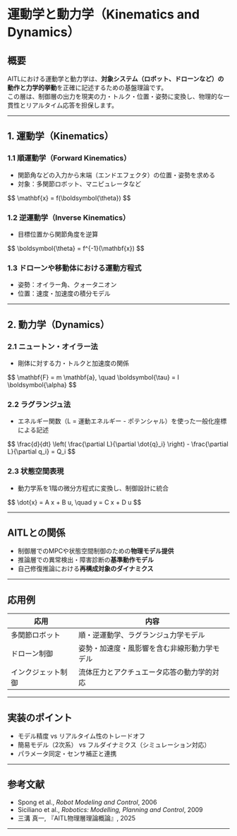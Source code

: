 

# 運動学と動力学（Kinematics and Dynamics）

## 概要

AITLにおける運動学と動力学は、**対象システム（ロボット、ドローンなど）の動作と力学的挙動**を正確に記述するための基盤理論です。  
この層は、制御層の出力を現実の力・トルク・位置・姿勢に変換し、物理的な一貫性とリアルタイム応答を担保します。

---

## 1. 運動学（Kinematics）

### 1.1 順運動学（Forward Kinematics）

- 関節角などの入力から末端（エンドエフェクタ）の位置・姿勢を求める  
- 対象：多関節ロボット、マニピュレータなど

\$$
\mathbf{x} = f(\boldsymbol{\theta})
\$$

### 1.2 逆運動学（Inverse Kinematics）

- 目標位置から関節角度を逆算

\$$
\boldsymbol{\theta} = f^{-1}(\mathbf{x})
\$$

### 1.3 ドローンや移動体における運動方程式

- 姿勢：オイラー角、クォータニオン  
- 位置：速度・加速度の積分モデル

---

## 2. 動力学（Dynamics）

### 2.1 ニュートン・オイラー法

- 剛体に対する力・トルクと加速度の関係

\$$
\mathbf{F} = m \mathbf{a}, \quad \boldsymbol{\tau} = I \boldsymbol{\alpha}
\$$

### 2.2 ラグランジュ法

- エネルギー関数（L = 運動エネルギー - ポテンシャル）を使った一般化座標による記述

\$$
\frac{d}{dt} \left( \frac{\partial L}{\partial \dot{q}_i} \right) - \frac{\partial L}{\partial q_i} = Q_i
\$$

### 2.3 状態空間表現

- 動力学系を1階の微分方程式に変換し、制御設計に統合

\$$
\dot{x} = A x + B u, \quad y = C x + D u
\$$

---

## AITLとの関係

- 制御層でのMPCや状態空間制御のための**物理モデル提供**  
- 推論層での異常検出・障害診断の**基準動作モデル**  
- 自己修復推論における**再構成対象のダイナミクス**  

---

## 応用例

| 応用 | 内容 |
|------|------|
| 多関節ロボット | 順・逆運動学、ラグランジュ力学モデル |
| ドローン制御 | 姿勢・加速度・風影響を含む非線形動力学モデル |
| インクジェット制御 | 流体圧力とアクチュエータ応答の動力学的対応 |

---

## 実装のポイント

- モデル精度 vs リアルタイム性のトレードオフ  
- 簡易モデル（2次系） vs フルダイナミクス（シミュレーション対応）  
- パラメータ同定・センサ補正と連携

---

## 参考文献

- Spong et al., *Robot Modeling and Control*, 2006  
- Siciliano et al., *Robotics: Modelling, Planning and Control*, 2009  
- 三溝 真一, 『AITL物理層理論概論』, 2025

---


